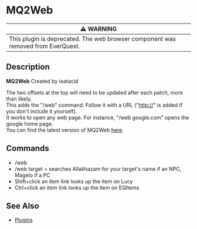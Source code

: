 # MQ2Web

| :warning: WARNING                                                                |
|----------------------------------------------------------------------------------|
| This plugin is deprecated. The web browser component was removed from EverQuest. |

## Description

**MQ2Web** Created by ieatacid

The two offsets at the top will need to be updated after each patch, more than likely.  
This adds the "/web" command. Follow it with a URL \("[http://](http://)" is added if you don't include it yourself\).  
It works to open any web page. For instance, "/web google.com" opens the google home page.  
You can find the latest version of MQ2Web [here](https://macroquest2.com/phpBB3/viewtopic.php?f=50&t=15101).

## Commands

* /web
* /web target = searches Allakhazam for your target's name if an NPC, Magelo if a PC
* Shift+click an item link looks up the item on Lucy
* Ctrl+click an item link looks up the item on EQItems

## See Also

* [Plugins](../../documentation/macroquest2-plugins.md)

